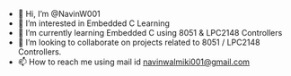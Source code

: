 - 👋 Hi, I’m @NavinW001
- 👀 I’m interested in Embedded C Learning 
- 🌱 I’m currently learning Embedded C using 8051 & LPC2148 Controllers 
- 💞️ I’m looking to collaborate on projects related to 8051 / LPC2148 Controllers.
- 📫 How to reach me using mail id navinwalmiki001@gmail.com

<!---
NavinW001/NavinW001 is a ✨ special ✨ repository because its `README.md` (this file) appears on your GitHub profile.
You can click the Preview link to take a look at your changes.
--->
